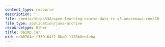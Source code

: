 ```yaml
---
content_type: resource
description: ''
file: /media/https%3A/open-learning-course-data-rc.s3.amazonaws.com/18-03sc-differential-equations-fall-2011/edb8704ef33964f26ba01178b8cefeba_Daimp.jar
file_type: application/java-archive
resourcetype: Other
title: Daimp.jar
uid: edb8704e-f339-64f2-6ba0-1178b8cefeba
---
```

